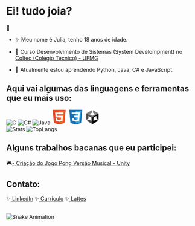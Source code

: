  
 <!--README Julia Alice Leão
afazeres: arrumar os contatos e o gif de estrelas-->
 # Ei! tudo joia?
  :sunflower: 
  
<!--Descrição sobre mim-->
-  ✨ Meu nome é Julia, tenho 18 anos de idade.

-  🔭 Curso Desenvolvimento de Sistemas (System Develompment) no <a href="http://www.coltec.ufmg.br/coltec-ufmg/">Coltec (Colégio Técnico) - UFMG </a>
 
-  🌱 Atualmente estou aprendendo Python, Java, C# e JavaScript.

<!--Linguagens-->

 
## Aqui vai algumas das linguagens e ferramentas que eu mais uso:
<div>
  <img alt="C" height="40" width="40" src="https://cdn.jsdelivr.net/gh/devicons/devicon/icons/c/c-original.svg" />
  <img alt="C#" height="40" width="40" src="https://cdn.jsdelivr.net/gh/devicons/devicon/icons/csharp/csharp-original.svg" />
  <img alt="Java" height="40" width="40" src="https://cdn.jsdelivr.net/gh/devicons/devicon/icons/java/java-original.svg" />
  <img alt="HTML" height="40" width="40" src="https://raw.githubusercontent.com/devicons/devicon/master/icons/html5/html5-original.svg">
  <img alt="CSS" height="40" width="40" src="https://raw.githubusercontent.com/devicons/devicon/master/icons/css3/css3-original.svg">
  <img aalt="Unity" height="40" width="40" src="https://raw.githubusercontent.com/devicons/devicon/master/icons/unity/unity-original.svg">
</div>
<img  alt="Stats" src+"https://github-readme-stats.vercel.app/api?username=Wjuliaaliceleao&show_icons=true&theme=react&show_icons=true&theme=transparent&bg_color=00000000"/>
<img  alt="TopLangs" src="https://github-readme-stats.vercel.app/api/top-langs/?username=juliaaliceleao&layout=compact&theme=radical&theme=transparent&bg_color=00000000" />
   
<!--Aplicações das Linguagens-->
## Alguns trabalhos bacanas que eu participei:
   🎮<a href="https://github.com/juliaaliceleao/PongGameMusical-C-Sharp">- Criação do Jogo Pong Versão Musical - Unity</a>
   
<!--Meios de Contato-->
## Contato:
 ✨<a href="www.linkedin.com/in/julia-alice-le%C3%A3o-2ab440251/"> LinkedIn</a>
 ✨<a href="[www.linkedin.com/in/julia-alice-le%C3%A3o-2ab440251/](https://www.canva.com/design/DAFVgg9w7r4/GirjJMHbzFFZ-b779xZ2Fg/view?utm_content=DAFVgg9w7r4&utm_campaign=designshare&utm_medium=link&utm_source=publishsharelink)"> Currículo</a>
 ✨<a href="http://lattes.cnpq.br/0461199353404904"> Lattes</a>
 
 ##
 ![Snake Animation](https://github.com/juliaaliceleao/juliaaliceleao/blob/output/github-contribution-grid-snake.svg)

